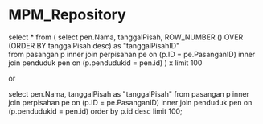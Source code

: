 # MPM_Repository

select * from (
select pen.Nama, tanggalPisah, ROW_NUMBER () OVER (ORDER BY tanggalPisah desc) as "tanggalPisahID"  
from pasangan p inner join perpisahan pe on (p.ID = pe.PasanganID)
inner join penduduk pen on (p.pendudukid = pen.id)
) x limit 100

or 

select pen.Nama, tanggalPisah as "tanggalPisah"
from pasangan p inner join perpisahan pe on (p.ID = pe.PasanganID)
inner join penduduk pen on (p.pendudukid = pen.id)
order by p.id desc limit 100;
